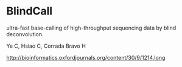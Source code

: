 # BlindCall

ultra-fast base-calling of high-throughput sequencing data by blind deconvolution.

Ye C, Hsiao C, Corrada Bravo H

http://bioinformatics.oxfordjournals.org/content/30/9/1214.long

